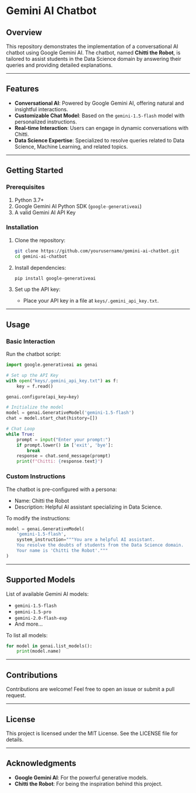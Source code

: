 # Gemini AI Chatbot

## Overview

This repository demonstrates the implementation of a conversational AI chatbot using Google Gemini AI. The chatbot, named **Chitti the Robot**, is tailored to assist students in the Data Science domain by answering their queries and providing detailed explanations.

---

## Features
- **Conversational AI**: Powered by Google Gemini AI, offering natural and insightful interactions.
- **Customizable Chat Model**: Based on the `gemini-1.5-flash` model with personalized instructions.
- **Real-time Interaction**: Users can engage in dynamic conversations with Chitti.
- **Data Science Expertise**: Specialized to resolve queries related to Data Science, Machine Learning, and related topics.

---

## Getting Started

### Prerequisites
1. Python 3.7+
2. Google Gemini AI Python SDK (`google-generativeai`)
3. A valid Gemini AI API Key

### Installation

1. Clone the repository:
   ```bash
   git clone https://github.com/yourusername/gemini-ai-chatbot.git
   cd gemini-ai-chatbot
   ```

2. Install dependencies:
   ```bash
   pip install google-generativeai
   ```

3. Set up the API key:
   - Place your API key in a file at `keys/.gemini_api_key.txt`.

---

## Usage

### Basic Interaction

Run the chatbot script:
```python
import google.generativeai as genai

# Set up the API Key
with open("keys/.gemini_api_key.txt") as f:
    key = f.read()

genai.configure(api_key=key)

# Initialize the model
model = genai.GenerativeModel('gemini-1.5-flash')
chat = model.start_chat(history=[])

# Chat Loop
while True:
    prompt = input("Enter your prompt:")
    if prompt.lower() in ['exit', 'bye']:
        break
    response = chat.send_message(prompt)
    print(f"Chitti: {response.text}")
```

### Custom Instructions
The chatbot is pre-configured with a persona:
- Name: Chitti the Robot
- Description: Helpful AI assistant specializing in Data Science.

To modify the instructions:
```python
model = genai.GenerativeModel(
    'gemini-1.5-flash',
    system_instruction="""You are a helpful AI assistant.
    You resolve the doubts of students from the Data Science domain.
    Your name is 'Chitti the Robot'."""
)
```

---

## Supported Models
List of available Gemini AI models:
- `gemini-1.5-flash`
- `gemini-1.5-pro`
- `gemini-2.0-flash-exp`
- And more...

To list all models:
```python
for model in genai.list_models():
    print(model.name)
```

---

## Contributions
Contributions are welcome! Feel free to open an issue or submit a pull request.

---

## License
This project is licensed under the MIT License. See the LICENSE file for details.

---

## Acknowledgments
- **Google Gemini AI**: For the powerful generative models.
- **Chitti the Robot**: For being the inspiration behind this project.
